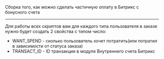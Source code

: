 Сборка того, как можно сделать частичную оплату в Битрикс с бонусного счета
____
Для работы всех скриптов вам для каждого типа пользователя в заказе нужно будет создать 2 свойства с типом число:
- WANT_SPEND - сколько пользователь хочет потратить(или потратил в зависимости от статуса заказа)
- TRANSACT_ID - ID транзакции в модуле Внутреннего счета Битрикс
